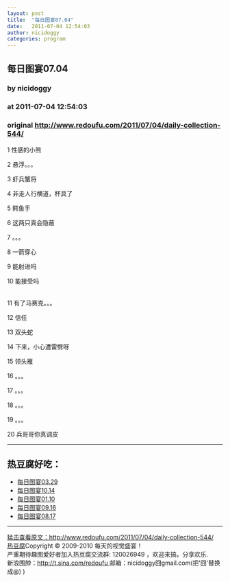 ```yaml
---
layout: post
title:  "每日图宴07.04"
date:   2011-07-04 12:54:03
author: nicidoggy
categories: program
---
```


## 每日图宴07.04
### by nicidoggy
### at 2011-07-04 12:54:03
### original <http://www.redoufu.com/2011/07/04/daily-collection-544/>

<p>1 性感的小熊<br>
<img src="http://www.redoufu.com/weibo-images/2011/07/04/2011_07_04_1.jpg" alt=""><br>
<span></span></p>
<p>2 悬浮。。。<br>
<img src="http://www.redoufu.com/weibo-images/2011/07/04/2011_07_04_2.jpg" alt=""></p>
<p>3 虾兵蟹将<br>
<img src="http://www.redoufu.com/weibo-images/2011/07/04/2011_07_04_3.jpg" alt=""></p>
<p>4 非走人行横道，杯具了<br>
<img src="http://www.redoufu.com/weibo-images/2011/07/04/2011_07_04_4.jpg" alt=""></p>
<p>5 鳄鱼手<br>
<img src="http://www.redoufu.com/weibo-images/2011/07/04/2011_07_04_5.jpg" alt=""></p>
<p>6 这两只真会隐蔽<br>
<img src="http://www.redoufu.com/weibo-images/2011/07/04/2011_07_04_6.jpg" alt=""></p>
<p>7 。。。<br>
<img src="http://www.redoufu.com/weibo-images/2011/07/04/2011_07_04_7.jpg" alt=""></p>
<p>8 一箭穿心<br>
<img src="http://www.redoufu.com/weibo-images/2011/07/04/2011_07_04_8.jpg" alt=""></p>
<p>9 能射进吗<br>
<img src="http://www.redoufu.com/weibo-images/2011/07/04/2011_07_04_9.jpg" alt=""></p>
<p>10 能接受吗<br>
<img src="http://www.redoufu.com/weibo-images/2011/07/04/2011_07_04_10.jpg" alt=""><br>
<br>
</p>
<p>11 有了马赛克。。。<br>
<img src="http://www.redoufu.com/weibo-images/2011/07/04/2011_07_04_11.jpg" alt=""></p>
<p>12 信任<br>
<img src="http://www.redoufu.com/weibo-images/2011/07/04/2011_07_04_12.jpg" alt=""></p>
<p>13 双头蛇<br>
<img src="http://www.redoufu.com/weibo-images/2011/07/04/2011_07_04_13.jpg" alt=""></p>
<p>14 下来，小心遭雷劈呀<br>
<img src="http://www.redoufu.com/weibo-images/2011/07/04/2011_07_04_14.jpg" alt=""></p>
<p>15 领头雁<br>
<img src="http://www.redoufu.com/weibo-images/2011/07/04/2011_07_04_15.jpg" alt=""></p>
<p>16 。。。<br>
<img src="http://www.redoufu.com/weibo-images/2011/07/04/2011_07_04_16.jpg" alt=""></p>
<p>17 。。。<br>
<img src="http://www.redoufu.com/weibo-images/2011/07/04/2011_07_04_17.jpg" alt=""></p>
<p>18 。。。<br>
<img src="http://www.redoufu.com/weibo-images/2011/07/04/2011_07_04_18.jpg" alt=""></p>
<p>19 。。。<br>
<img src="http://www.redoufu.com/weibo-images/2011/07/04/2011_07_04_19.jpg" alt=""></p>
<p>20 兵哥哥你真调皮<br>
<img src="http://www.redoufu.com/weibo-images/2011/07/04/2011_07_04_20.jpg" alt=""></p>
<hr><h2>热豆腐好吃：</h2><ul><li><a href="http://www.redoufu.com/2011/03/27/daily-collection-477/" rel="bookmark" title="Permanent Link: 每日图宴03.29">每日图宴03.29</a></li><li><a href="http://www.redoufu.com/2010/10/14/daily-collection-370/" rel="bookmark" title="Permanent Link: 每日图宴10.14">每日图宴10.14</a></li><li><a href="http://www.redoufu.com/2011/01/10/daily-collection-428/" rel="bookmark" title="Permanent Link: 每日图宴01.10">每日图宴01.10</a></li><li><a href="http://www.redoufu.com/2010/09/16/daily-collection-354/" rel="bookmark" title="Permanent Link: 每日图宴09.16">每日图宴09.16</a></li><li><a href="http://www.redoufu.com/2010/08/17/daily-collection-332/" rel="bookmark" title="Permanent Link: 每日图宴08.17">每日图宴08.17</a></li></ul><hr><a href="http://www.redoufu.com/2011/07/04/daily-collection-544/" title="原文链接">猛击查看原文：http://www.redoufu.com/2011/07/04/daily-collection-544/</a>
<br><a href="http://www.redoufu.com">热豆腐</a>Copyright © 2009-2010 每天的视觉盛宴！<br>
严重期待趣图爱好者加入热豆腐交流群: 120026949 ，欢迎来搞，分享欢乐. 
<br>新浪围脖：<a href="http://t.sina.com/redoufu">http://t.sina.com/redoufu </a>  邮箱：nicidoggy囧gmail.com(把'囧'替换成@) )<img src="http://www1.feedsky.com/t1/530989605/redoufu/feedsky/s.gif?r=http://www.redoufu.com/2011/07/04/daily-collection-544/" border="0" height="0" width="0">